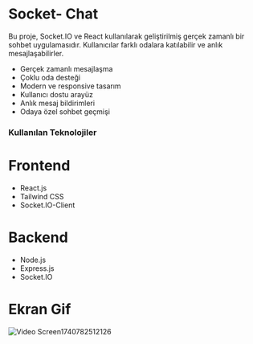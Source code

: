 # Socket- Chat

Bu proje, Socket.IO ve React kullanılarak geliştirilmiş gerçek zamanlı bir sohbet uygulamasıdır.
Kullanıcılar farklı odalara katılabilir ve anlık mesajlaşabilirler.
- Gerçek zamanlı mesajlaşma
- Çoklu oda desteği
- Modern ve responsive tasarım
- Kullanıcı dostu arayüz
- Anlık mesaj bildirimleri
- Odaya özel sohbet geçmişi


### Kullanılan Teknolojiler


# Frontend
- React.js
- Tailwind CSS
- Socket.IO-Client

# Backend
- Node.js
- Express.js
- Socket.IO

# Ekran Gif


![Video Screen1740782512126](https://github.com/user-attachments/assets/60ce48de-d915-4454-b407-cb013d086bd9)
